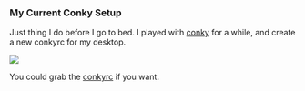 ### My Current Conky Setup

Just thing I do before I go to bed. I played with [conky](http://conky.sourceforge.net/) for a while, and create a new conkyrc for my desktop.

![](http://kriwil.com/images/3.jpg)

You could grab the [conkyrc](http://kriwil.com/file_download/1/conkyrc.txt) if you want.

<!-- METADATA: {"time": "2008-02-18 10:38:13", "title": "My Current Conky Setup"} -->

